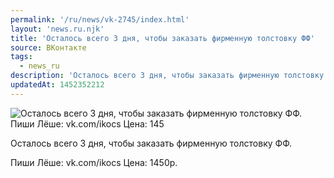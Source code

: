 ```yaml
---
permalink: '/ru/news/vk-2745/index.html'
layout: 'news.ru.njk'
title: 'Осталось всего 3 дня, чтобы заказать фирменную толстовку ФФ'
source: ВКонтакте
tags:
  - news_ru
description: 'Осталось всего 3 дня, чтобы заказать фирменную толстовку ФФ'
updatedAt: 1452352212
---
```

![Осталось всего 3 дня, чтобы заказать фирменную толстовку ФФ. Пиши Лёше: vk.com/ikocs Цена: 145](https://sun9-44.userapi.com/impf/c633719/v633719165/b74c/d6B-VCDXHYo.jpg?size=604x483&quality=96&proxy=1&sign=9cfad3835635201054c50cad203094c4&c_uniq_tag=6rLl3rxSVFq_FiyUHWpNkQQCBJ0ZCmul80MIWBrrVGI&type=album)

Осталось всего 3 дня, чтобы заказать фирменную толстовку ФФ.

Пиши Лёше: vk.com/ikocs
Цена: 1450р.

